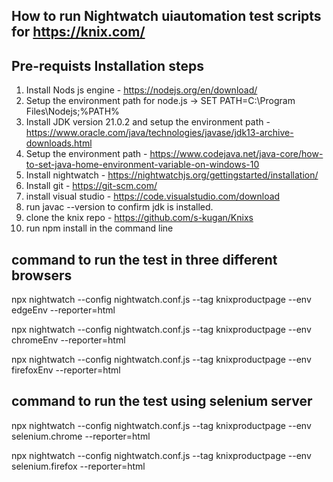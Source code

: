 ## How to run Nightwatch uiautomation test scripts for https://knix.com/

## Pre-requists Installation steps

1. Install Nods js engine - https://nodejs.org/en/download/
2. Setup the environment path for node.js -> SET PATH=C:\Program Files\Nodejs;%PATH%
3. Install JDK version 21.0.2 and setup the environment path -https://www.oracle.com/java/technologies/javase/jdk13-archive-downloads.html
4. Setup the environment path - https://www.codejava.net/java-core/how-to-set-java-home-environment-variable-on-windows-10
5. Install nightwatch - https://nightwatchjs.org/gettingstarted/installation/
6. Install git - https://git-scm.com/
7. install visual studio - https://code.visualstudio.com/download
8. run javac --version to confirm jdk is installed.
9. clone the knix repo - https://github.com/s-kugan/Knixs
10. run npm install in the command line

## command to run the test in three different browsers

npx nightwatch --config nightwatch.conf.js --tag knixproductpage --env edgeEnv --reporter=html

npx nightwatch --config nightwatch.conf.js --tag knixproductpage --env chromeEnv --reporter=html

npx nightwatch --config nightwatch.conf.js --tag knixproductpage --env firefoxEnv --reporter=html

## command to run the test using selenium server

npx nightwatch --config nightwatch.conf.js --tag knixproductpage --env selenium.chrome --reporter=html

npx nightwatch --config nightwatch.conf.js --tag knixproductpage --env selenium.firefox --reporter=html
